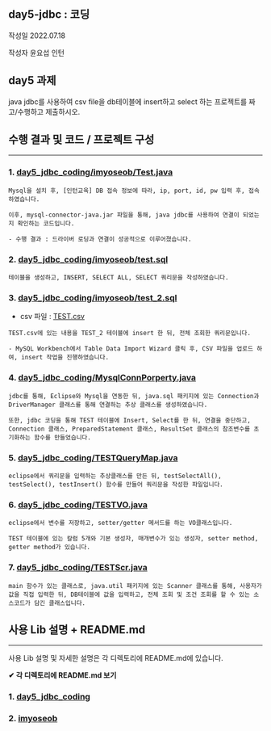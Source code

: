 ## day5-jdbc : 코딩

작성일 2022.07.18

작성자 윤요섭 인턴

## day5 과제

java jdbc를 사용하여 csv file을 db테이블에 insert하고
select 하는 프로젝트를 짜고/수행하고 제출하시오.

## 수행 결과 및 코드 / 프로젝트 구성

<hr>

### 1. [day5_jdbc_coding/imyoseob/Test.java](https://github.com/Yun-Yoseob/RedWoodK/blob/main/day5_jdbc_coding/imyoseob/Test.java)

```
Mysql을 설치 후, [인턴교육] DB 접속 정보에 따라, ip, port, id, pw 입력 후, 접속하였습니다.

이후, mysql-connector-java.jar 파일을 통해, java jdbc를 사용하여 연결이 되었는지 확인하는 코드입니다.

- 수행 결과 : 드라이버 로딩과 연결이 성공적으로 이루어졌습니다.
```

### 2. [day5_jdbc_coding/imyoseob/test.sql](https://github.com/Yun-Yoseob/RedWoodK/blob/main/day5_jdbc_coding/imyoseob/test.sql)

```
테이블을 생성하고, INSERT, SELECT ALL, SELECT 쿼리문을 작성하였습니다.
```

### 3. [day5_jdbc_coding/imyoseob/test_2.sql](https://github.com/Yun-Yoseob/RedWoodK/blob/main/day5_jdbc_coding/imyoseob/test_2.sql)

- csv 파일 : 
[TEST.csv](https://github.com/Yun-Yoseob/RedWoodK/blob/main/day5_jdbc_coding/imyoseob/TEST.csv)

```
TEST.csv에 있는 내용을 TEST_2 테이블에 insert 한 뒤, 전체 조회한 쿼리문입니다.

- MySQL Workbench에서 Table Data Import Wizard 클릭 후, CSV 파일을 업로드 하여, insert 작업을 진행하였습니다.
```

### 4. [day5_jdbc_coding/MysqlConnPorperty.java](https://github.com/Yun-Yoseob/RedWoodK/blob/main/day5_jdbc_coding/MysqlConnPorperty.java)

```
jdbc를 통해, Eclipse와 Mysql을 연동한 뒤, java.sql 패키지에 있는 Connection과 DriverManager 클래스를 통해 연결하는 추상 클래스를 생성하였습니다.

또한, jdbc 코딩을 통해 TEST 테이블에 Insert, Select를 한 뒤, 연결을 중단하고, Connection 클래스, PreparedStatement 클래스, ResultSet 클래스의 참조변수를 초기화하는 함수를 만들었습니다.
```

### 5. [day5_jdbc_coding/TESTQueryMap.java](https://github.com/Yun-Yoseob/RedWoodK/blob/main/day5_jdbc_coding/TESTQueryMap.java)

```
eclipse에서 쿼리문을 입력하는 추상클래스를 만든 뒤, testSelectAll(), testSelect(), testInsert() 함수를 만들어 쿼리문을 작성한 파일입니다.
```

### 6. [day5_jdbc_coding/TESTVO.java](https://github.com/Yun-Yoseob/RedWoodK/blob/main/src/day5_jdbc_coding/TESTVO.java)

```
eclipse에서 변수를 저장하고, setter/getter 메서드를 하는 VO클래스입니다.

TEST 테이블에 있는 칼럼 5개와 기본 생성자, 매개변수가 있는 생성자, setter method, getter method가 있습니다.
```

### 7. [day5_jdbc_coding/TESTScr.java](https://github.com/Yun-Yoseob/RedWoodK/blob/main/src/day5_jdbc_coding/TESTScr.java)

```
main 함수가 있는 클래스로, java.util 패키지에 있는 Scanner 클래스를 통해, 사용자가 값을 직접 입력한 뒤, DB테이블에 값을 입력하고, 전체 조회 및 조건 조회를 할 수 있는 소스코드가 담긴 클래스입니다.
```

## 사용 Lib 설명 + README.md

<hr>

사용 Lib 설명 및 자세한 설명은 각 디렉토리에 README.md에 있습니다.

**✔ 각 디렉토리에 README.md 보기**

### 1. [day5_jdbc_coding](https://github.com/Yun-Yoseob/RedWoodK/tree/main/src/day5_jdbc_coding)

### 2. [imyoseob](https://github.com/Yun-Yoseob/RedWoodK/tree/main/src/imyoseob)